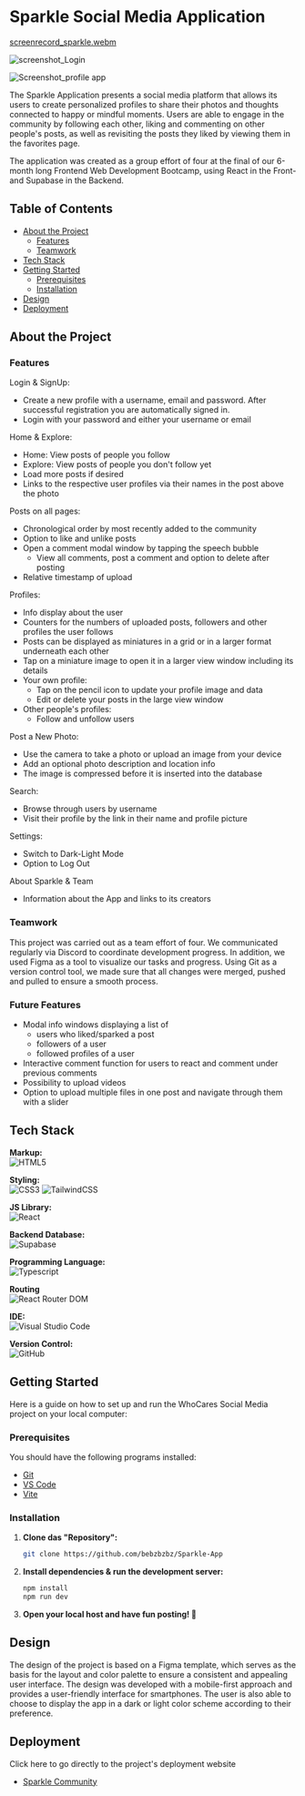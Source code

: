 # Sparkle Social Media Application

[screenrecord_sparkle.webm](https://github.com/user-attachments/assets/69f55872-a618-4a67-b083-dd4e10383079)

![screenshot_Login](https://github.com/user-attachments/assets/a9564b2b-5b3b-4034-b154-42a4b8048a68)

![Screenshot_profile app](https://github.com/user-attachments/assets/8fb5be51-011c-4687-9f4b-8bc5471871be)

The Sparkle Application presents a social media platform that allows its users to create personalized profiles to share their photos and thoughts connected to happy or mindful moments. Users are able to engage in the community by following each other, liking and commenting on other people's posts, as well as revisiting the posts they liked by viewing them in the favorites page.

The application was created as a group effort of four at the final of our 6-month long Frontend Web Development Bootcamp, using React in the Front- and Supabase in the Backend.  

## Table of Contents 

- [About the Project](#about-the-project)
  - [Features](#features)
  - [Teamwork](#teamwork)
- [Tech Stack](#tech-stack)
- [Getting Started](#getting-started)
  - [Prerequisites](#prerequisites)
  - [Installation](#installation)
- [Design](#design)
- [Deployment](#deployment)

## About the Project

### Features

Login & SignUp:
- Create a new profile with a username, email and password. After successful registration you are automatically signed in.
- Login with your password and either your username or email

Home & Explore:
- Home: View posts of people you follow
- Explore: View posts of people you don't follow yet 
- Load more posts if desired
- Links to the respective user profiles via their names in the post above the photo

Posts on all pages:
- Chronological order by most recently added to the community
- Option to like and unlike posts
- Open a comment modal window by tapping the speech bubble
  - View all comments, post a comment and option to delete after posting
- Relative timestamp of upload

Profiles:
- Info display about the user
- Counters for the numbers of uploaded posts, followers and other profiles the user follows
- Posts can be displayed as miniatures in a grid or in a larger format underneath each other
- Tap on a miniature image to open it in a larger view window including its details
- Your own profile:
  - Tap on the pencil icon to update your profile image and data
  - Edit or delete your posts in the large view window
- Other people's profiles:
  - Follow and unfollow users

Post a New Photo:
- Use the camera to take a photo or upload an image from your device
- Add an optional photo description and location info
- The image is compressed before it is inserted into the database

Search:
- Browse through users by username
- Visit their profile by the link in their name and profile picture

Settings:
- Switch to Dark-Light Mode
- Option to Log Out

About Sparkle & Team
- Information about the App and links to its creators

### Teamwork
This project was carried out as a team effort of four. We communicated regularly via Discord to coordinate development progress. In addition, we used Figma as a tool to visualize our tasks and progress. Using Git as a version control tool, we made sure that all changes were merged, pushed and pulled to ensure a smooth process.

### Future Features
- Modal info windows displaying a list of
  - users who liked/sparked a post
  - followers of a user
  - followed profiles of a user
- Interactive comment function for users to react and comment under previous comments
- Possibility to upload videos
- Option to upload multiple files in one post and navigate through them with a slider

## Tech Stack

**Markup:**  
![HTML5](https://img.shields.io/badge/html5-%23E34F26.svg?style=for-the-badge&logo=html5&logoColor=white)  

**Styling:**  
![CSS3](https://img.shields.io/badge/css3-%231572B6.svg?style=for-the-badge&logo=css3&logoColor=white)
![TailwindCSS](https://img.shields.io/badge/tailwindcss-%2338B2AC.svg?style=for-the-badge&logo=tailwind-css&logoColor=white) 

**JS Library:**  
![React](https://img.shields.io/badge/React-20232A?style=for-the-badge&logo=react&logoColor=61DAFB)  

**Backend Database:**  
![Supabase](https://img.shields.io/badge/Supabase-181818?style=for-the-badge&logo=supabase&logoColor=white)  

**Programming Language:**  
![Typescript](https://img.shields.io/badge/TypeScript-007ACC?style=for-the-badge&logo=typescript&logoColor=white)  

**Routing**  
![React Router DOM](https://img.shields.io/badge/React_Router_DOM-%23CA4245.svg?style=for-the-badge&logo=react-router&logoColor=white)  

**IDE:**  
![Visual Studio Code](https://img.shields.io/badge/Visual%20Studio%20Code-0078d7.svg?style=for-the-badge&logo=visual-studio-code&logoColor=white)  

**Version Control:**  
![GitHub](https://img.shields.io/badge/github-%23121011.svg?style=for-the-badge&logo=github&logoColor=white)  


## Getting Started

Here is a guide on how to set up and run the WhoCares Social Media project on your local computer:

### Prerequisites

You should have the following programs installed:

- [Git](https://git-scm.com/)
- [VS Code](https://code.visualstudio.com/download)
- [Vite](https://v5.vite.dev/guide/)

### Installation

1. **Clone das "Repository":**
   ```bash
   git clone https://github.com/bebzbzbz/Sparkle-App
   ```

2. **Install dependencies & run the development server:**
   ```bash
   npm install
   npm run dev
   ```

3. **Open your local host and have fun posting! 📸** 

## Design

The design of the project is based on a Figma template, which serves as the basis for the layout and color palette to ensure a consistent and appealing user interface. The design was developed with a mobile-first approach and provides a user-friendly interface for smartphones. The user is also able to choose to display the app in a dark or light color scheme according to their preference.

## Deployment

Click here to go directly to the project's deployment website
- [Sparkle Community](https://sparkle-community.vercel.app/)
